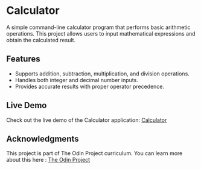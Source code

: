 

# Calculator

A simple command-line calculator program that performs basic arithmetic operations. This project allows users to input mathematical expressions and obtain the calculated result.

## Features
- Supports addition, subtraction, multiplication, and division operations.
- Handles both integer and decimal number inputs.
- Provides accurate results with proper operator precedence.

## Live Demo
Check out the live demo of the Calculator application: [Calculator](https://sabuuuu.github.io/calculator/)

## Acknowledgments 
This project is part of The Odin Project curriculum.
You can learn more about this here : [The Odin Project](https://www.theodinproject.com/)
